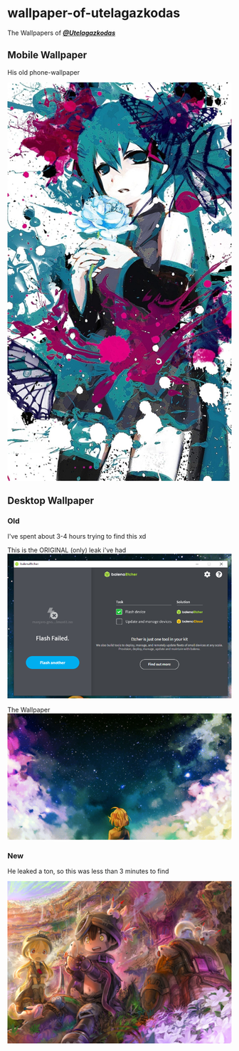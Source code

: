 # wallpaper-of-utelagazkodas
The Wallpapers of [***@Utelagazkodas***](https://github.com/Utelagazkodas)

## Mobile Wallpaper

His old phone-wallpaper

![Mobile Wallpaper](mobile_wallpaper.jpg)

## Desktop Wallpaper

### Old

I've spent about 3-4 hours trying to find this xd

This is the ORIGINAL (only) leak i've had
![The Original Leak](original_leak.png)

The Wallpaper
![The Wallpaper](wallpaper.jpg)

### New

He leaked a ton, so this was less than 3 minutes to find

![The New-Old Wallpaper](new_old.jpg)
